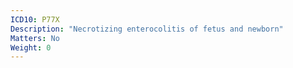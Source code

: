 ```yaml
---
ICD10: P77X
Description: "Necrotizing enterocolitis of fetus and newborn"
Matters: No
Weight: 0
---
```

